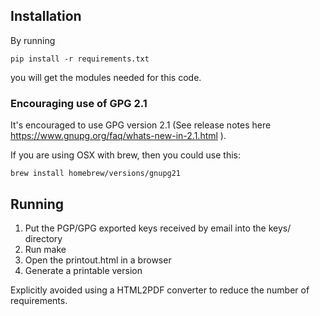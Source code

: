 ## Installation

By running

```
pip install -r requirements.txt
```

you will get the modules needed for this code.

### Encouraging use of GPG 2.1

It's encouraged to use GPG version 2.1 (See release notes here
https://www.gnupg.org/faq/whats-new-in-2.1.html ).

If you are using OSX with brew, then you could use this:

```
brew install homebrew/versions/gnupg21
```

## Running

1. Put the PGP/GPG exported keys received by email into the keys/ directory
1. Run make
1. Open the printout.html in a browser
1. Generate a printable version

Explicitly avoided using a HTML2PDF converter to reduce the number of
requirements.

